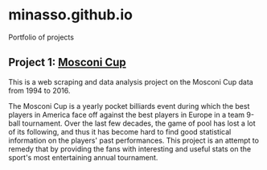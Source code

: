 # minasso.github.io
Portfolio of projects

## Project 1: [Mosconi Cup](https://github.com/minasso/mosconi)

This is a web scraping and data analysis project on the Mosconi Cup data from 1994 to 2016.

The Mosconi Cup is a yearly pocket billiards event during which the best players in America face off against the best players in Europe in a team 9-ball tournament. Over the last few decades, the game of pool has lost a lot of its following, and thus it has become hard to find good statistical information on the players' past performances. This project is an attempt to remedy that by providing the fans with interesting and useful stats on the sport's most entertaining annual tournament.

